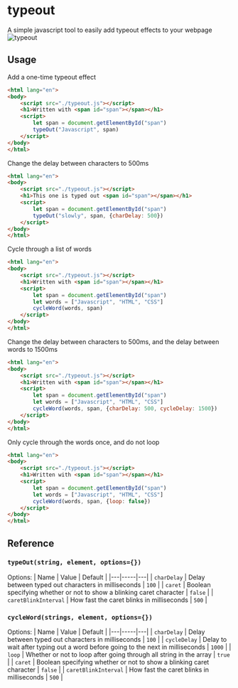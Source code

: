 # typeout
A simple javascript tool to easily add typeout effects to your webpage
![typeout](https://user-images.githubusercontent.com/42454181/187049182-c08e4914-5198-4769-b1ae-b84675ff78dd.gif)

## Usage
Add a one-time typeout effect

```html
<html lang="en">
<body>
    <script src="./typeout.js"></script>
    <h1>Written with <span id="span"></span></h1>
    <script>
        let span = document.getElementById("span")
        typeOut("Javascript", span)
    </script>
</body>
</html>
```
Change the delay between characters to 500ms
```html
<html lang="en">
<body>
    <script src="./typeout.js"></script>
    <h1>This one is typed out <span id="span"></span></h1>
    <script>
        let span = document.getElementById("span")
        typeOut("slowly", span, {charDelay: 500})
    </script>
</body>
</html>
```
Cycle through a list of words
```html
<html lang="en">
<body>
    <script src="./typeout.js"></script>
    <h1>Written with <span id="span"></span></h1>
    <script>
        let span = document.getElementById("span")
        let words = ["Javascript", "HTML", "CSS"]
        cycleWord(words, span)
    </script>
</body>
</html>
```
Change the delay between characters to 500ms, and the delay between words to 1500ms
```html
<html lang="en">
<body>
    <script src="./typeout.js"></script>
    <h1>Written with <span id="span"></span></h1>
    <script>
        let span = document.getElementById("span")
        let words = ["Javascript", "HTML", "CSS"]
        cycleWord(words, span, {charDelay: 500, cycleDelay: 1500})
    </script>
</body>
</html>
```

Only cycle through the words once, and do not loop
```html
<html lang="en">
<body>
    <script src="./typeout.js"></script>
    <h1>Written with <span id="span"></span></h1>
    <script>
        let span = document.getElementById("span")
        let words = ["Javascript", "HTML", "CSS"]
        cycleWord(words, span, {loop: false})
    </script>
</body>
</html>
```

## Reference
### `typeOut(string, element, options={})`
Options:
| Name | Value | Default |
|---|-----|---|
| `charDelay` | Delay between typed out characters in milliseconds | `100` |
| `caret` | Boolean specifying whether or not to show a blinking caret character | `false` |
| `caretBlinkInterval` | How fast the caret blinks in milliseconds | `500` |
### `cycleWord(strings, element, options={})`
Options:
| Name | Value | Default |
|---|-----|---|
| `charDelay` | Delay between typed out characters in milliseconds | `100` |
| `cycleDelay` | Delay to wait after typing out a word before going to the next in milliseconds | `1000` |
| `loop` | Whether or not to loop after going through all string in the array | `true` |
| `caret` | Boolean specifying whether or not to show a blinking caret character | `false` |
| `caretBlinkInterval` | How fast the caret blinks in milliseconds | `500` |